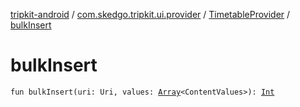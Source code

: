 [tripkit-android](../../index.md) / [com.skedgo.tripkit.ui.provider](../index.md) / [TimetableProvider](index.md) / [bulkInsert](./bulk-insert.md)

# bulkInsert

`fun bulkInsert(uri: Uri, values: `[`Array`](https://kotlinlang.org/api/latest/jvm/stdlib/kotlin/-array/index.html)`<ContentValues>): `[`Int`](https://kotlinlang.org/api/latest/jvm/stdlib/kotlin/-int/index.html)